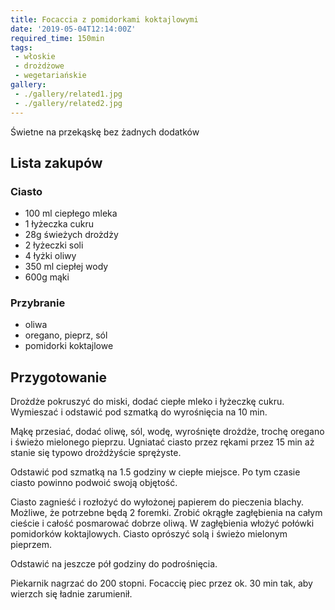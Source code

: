 ```yaml
---
title: Focaccia z pomidorkami koktajlowymi
date: '2019-05-04T12:14:00Z'
required_time: 150min
tags:
 - włoskie
 - drożdżowe
 - wegetariańskie
gallery:
 - ./gallery/related1.jpg
 - ./gallery/related2.jpg
---
```


Świetne na przekąskę bez żadnych dodatków

<!---- splitter ---->

## Lista zakupów

### Ciasto
- 100 ml ciepłego mleka
- 1 łyżeczka cukru
- 28g świeżych drożdży
- 2 łyżeczki soli
- 4 łyżki oliwy
- 350 ml ciepłej wody
- 600g mąki

### Przybranie
- oliwa
- oregano, pieprz, sól
- pomidorki koktajlowe

<!---- splitter ---->

## Przygotowanie

Drożdże pokruszyć do miski, dodać ciepłe mleko i łyżeczkę cukru. Wymieszać i odstawić pod szmatką do wyrośnięcia na 10 min.

Mąkę przesiać, dodać oliwę, sól, wodę, wyrośnięte drożdże, trochę oregano i świeżo mielonego pieprzu. Ugniatać ciasto przez rękami przez 15 min aż stanie się typowo drożdżyście sprężyste.

Odstawić pod szmatką na 1.5 godziny w ciepłe miejsce. Po tym czasie ciasto powinno podwoić swoją objętość.

Ciasto zagnieść i rozłożyć do wyłożonej papierem do pieczenia blachy.
Możliwe, że potrzebne będą 2 foremki.
Zrobić okrągłe zagłębienia na całym cieście i całość posmarować dobrze oliwą.
W zagłębienia włożyć połówki pomidorków koktajlowych.
Ciasto oprószyć solą i świeżo mielonym pieprzem.

Odstawić na jeszcze pół godziny do podrośnięcia.

Piekarnik nagrzać do 200 stopni.
Focaccię piec przez ok. 30 min tak, aby wierzch się ładnie zarumienił.
